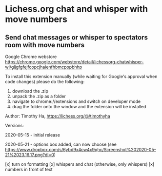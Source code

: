 # Lichess.org chat and whisper with move numbers
## Send chat messages or whisper to spectators room with move numbers

Google Chrome webstore https://chrome.google.com/webstore/detail/lichessorg-chatwhisper-wi/gljgfgfejfcopcjhaienfhbmcpopbhhp

To install this extension manually (while waiting for Google's approval when code changes) please do the following:

1) download the .zip
2) unpack the .zip as a folder
3) navigate to chrome://extensions and switch on developer mode
4) drag the folder onto the window and the extension will be installed

Author: Timothy Ha, https://lichess.org/@/timothyha

Versions:

2020-05-15 - initial release

2020-05-21 - options box added, can now choose (see https://www.dropbox.com/s/6ybd9x4cw4x9qhc/Screenshot%202020-05-21%2023.16.17.png?dl=0)

[x] turn on formatting
[x] whispers and chat (otherwise, only whispers)
[x] numbers in front of text



